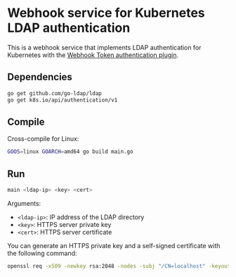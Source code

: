 # Webhook service for Kubernetes LDAP authentication

This is a webhook service that implements LDAP authentication for Kubernetes with the [Webhook Token authentication plugin](https://kubernetes.io/docs/reference/access-authn-authz/authentication/#webhook-token-authentication).

## Dependencies

```bash
go get github.com/go-ldap/ldap
go get k8s.io/api/authentication/v1
```

## Compile

Cross-compile for Linux:

```bash
GOOS=linux GOARCH=amd64 go build main.go
```

## Run

```bash
main <ldap-ip> <key> <cert>
```

Arguments:

- `<ldap-ip>`: IP address of the LDAP directory
- `<key>`: HTTPS server private key
- `<cert>`: HTTPS server certificate

You can generate an HTTPS private key and a self-signed certificate with the following command:

```bash
openssl req -x509 -newkey rsa:2048 -nodes -subj "/CN=localhost" -keyout key.pem -out cert.pem
```
